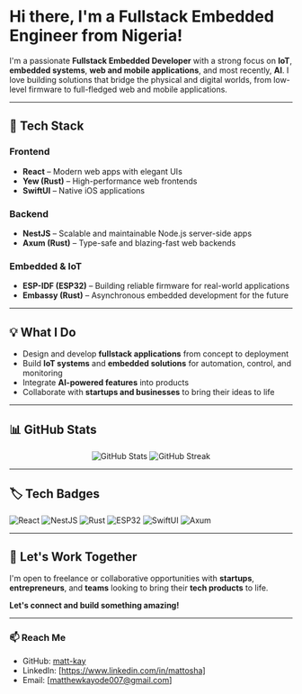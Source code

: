 
# Hi there, I'm a Fullstack Embedded Engineer from Nigeria!

I'm a passionate **Fullstack Embedded Developer** with a strong focus on **IoT**, **embedded systems**, **web and mobile applications**, and most recently, **AI**. I love building solutions that bridge the physical and digital worlds, from low-level firmware to full-fledged web and mobile applications.

---

## 🚀 Tech Stack

### Frontend
- **React** – Modern web apps with elegant UIs
- **Yew (Rust)** – High-performance web frontends
- **SwiftUI** – Native iOS applications

### Backend
- **NestJS** – Scalable and maintainable Node.js server-side apps
- **Axum (Rust)** – Type-safe and blazing-fast web backends

### Embedded & IoT
- **ESP-IDF (ESP32)** – Building reliable firmware for real-world applications
- **Embassy (Rust)** – Asynchronous embedded development for the future

---

## 💡 What I Do
- Design and develop **fullstack applications** from concept to deployment
- Build **IoT systems** and **embedded solutions** for automation, control, and monitoring
- Integrate **AI-powered features** into products
- Collaborate with **startups and businesses** to bring their ideas to life



---

## 📊 GitHub Stats

<p align="center">
  <img src="https://github-readme-stats.vercel.app/api?username=matt-kay&show_icons=true&theme=radical" alt="GitHub Stats" />
  <img src="https://github-readme-streak-stats.herokuapp.com/?user=matt-kay&theme=radical" alt="GitHub Streak" />
</p>

---

## 🏷️ Tech Badges

![React](https://img.shields.io/badge/React-20232A?style=for-the-badge&logo=react&logoColor=61DAFB)
![NestJS](https://img.shields.io/badge/NestJS-E0234E?style=for-the-badge&logo=nestjs&logoColor=white)
![Rust](https://img.shields.io/badge/Rust-000000?style=for-the-badge&logo=rust&logoColor=white)
![ESP32](https://img.shields.io/badge/ESP--IDF-FFDD00?style=for-the-badge&logo=espressif&logoColor=black)
![SwiftUI](https://img.shields.io/badge/SwiftUI-FA7343?style=for-the-badge&logo=swift&logoColor=white)
![Axum](https://img.shields.io/badge/Axum-Rusty?style=for-the-badge&logo=rust&logoColor=white&color=orange)

---

## 🤝 Let's Work Together
I'm open to freelance or collaborative opportunities with **startups**, **entrepreneurs**, and **teams** looking to bring their **tech products** to life.

**Let's connect and build something amazing!**

---

### 📫 Reach Me
- GitHub: [matt-kay](https://github.com/matt-kay)
- LinkedIn: [https://www.linkedin.com/in/mattosha]
- Email: [matthewkayode007@gmail.com]
